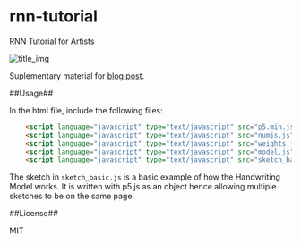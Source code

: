 # rnn-tutorial
RNN Tutorial for Artists

![title_img](https://cdn.rawgit.com/hardmaru/rnn-tutorial/master/neural.svg)

Suplementary material for [blog post](http://blog.otoro.net/2017/01/01/recurrent-neural-network-artist/).

##Usage##

In the html file, include the following files:

```html
	<script language="javascript" type="text/javascript" src="p5.min.js"></script>
	<script language="javascript" type="text/javascript" src="numjs.js"></script>
	<script language="javascript" type="text/javascript" src="weights.js"></script>
	<script language="javascript" type="text/javascript" src="model.js"></script>
	<script language="javascript" type="text/javascript" src="sketch_basic.js"></script>
```

The sketch in `sketch_basic.js` is a basic example of how the Handwriting Model works.  It is written with p5.js as an object hence allowing multiple sketches to be on the same page.

##License##

MIT

